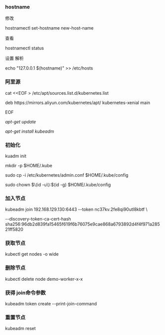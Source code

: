 ### hostname

修改

hostnamectl set-hostname new-host-name

查看

hostnamectl status

设置 解析

echo "127.0.0.1 $\(hostname\)" &gt;&gt; \/etc\/hosts

### 阿里源

cat &lt;&lt;EOF &gt; \/etc\/apt\/sources.list.d\/kubernetes.list

deb https:\/\/mirrors.aliyun.com\/kubernetes\/apt\/ kubernetes-xenial main

EOF

_apt-get update_

_apt-get install kubeadm_

### 初始化

kuadm init

mkdir -p $HOME\/.kube

sudo cp -i \/etc\/kubernetes\/admin.conf $HOME\/.kube\/config

sudo chown $\(id -u\):$\(id -g\) $HOME\/.kube\/config

### 加入节点

kubeadm join 192.168.129.130:6443 --token nc37kv.2fe8qi90utl8kbtf \

--discovery-token-ca-cert-hash sha256:96db2d839fa15465f619f6b76075e9cae868a6793892d4f4f971a28521ff5820

### 获取节点

kubectl get nodes -o wide

### 删除节点

kubectl delete node demo-worker-x-x

### **获得 join命令参数**

kubeadm token create --print-join-command

### 重置节点

kubeadm reset

